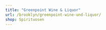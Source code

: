 ```yaml
---
title: "Greenpoint Wine & Liquor"
url: /brooklyn/greenpoint-wine-und-liquor/
shop: Spirituosen
---
```

